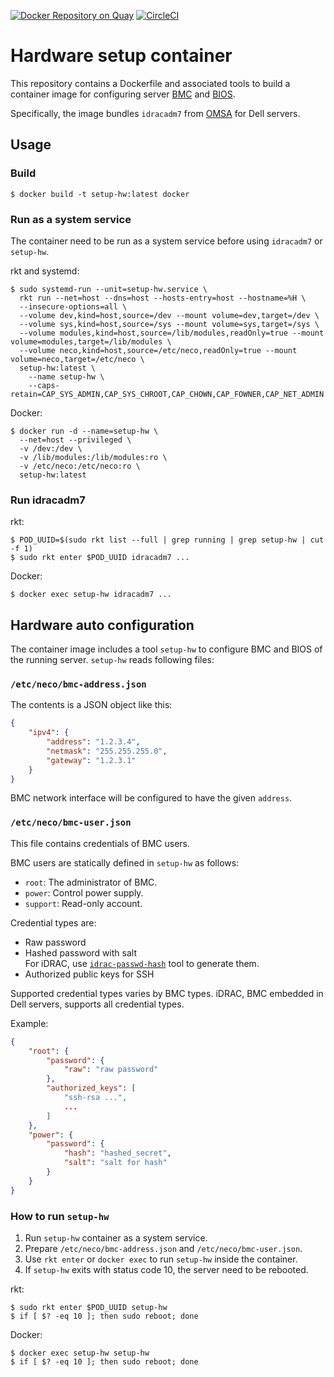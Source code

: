 [![Docker Repository on Quay](https://quay.io/repository/cybozu/setup-hw/status "Docker Repository on Quay")](https://quay.io/repository/cybozu/setup-hw)
[![CircleCI](https://circleci.com/gh/cybozu-go/setup-hw.svg?style=svg)](https://circleci.com/gh/cybozu-go/setup-hw)

Hardware setup container
========================

This repository contains a Dockerfile and associated tools to build a
container image for configuring server [BMC][] and [BIOS][].

Specifically, the image bundles `idracadm7` from [OMSA][] for Dell servers.

Usage
-----

### Build

```console
$ docker build -t setup-hw:latest docker
```

### Run as a system service

The container need to be run as a system service before using `idracadm7` or `setup-hw`.

rkt and systemd:

```console
$ sudo systemd-run --unit=setup-hw.service \
  rkt run --net=host --dns=host --hosts-entry=host --hostname=%H \
  --insecure-options=all \
  --volume dev,kind=host,source=/dev --mount volume=dev,target=/dev \
  --volume sys,kind=host,source=/sys --mount volume=sys,target=/sys \
  --volume modules,kind=host,source=/lib/modules,readOnly=true --mount volume=modules,target=/lib/modules \
  --volume neco,kind=host,source=/etc/neco,readOnly=true --mount volume=neco,target=/etc/neco \
  setup-hw:latest \
    --name setup-hw \
    --caps-retain=CAP_SYS_ADMIN,CAP_SYS_CHROOT,CAP_CHOWN,CAP_FOWNER,CAP_NET_ADMIN
```

Docker:

```console
$ docker run -d --name=setup-hw \
  --net=host --privileged \
  -v /dev:/dev \
  -v /lib/modules:/lib/modules:ro \
  -v /etc/neco:/etc/neco:ro \
  setup-hw:latest
```

### Run idracadm7

rkt:

```console
$ POD_UUID=$(sudo rkt list --full | grep running | grep setup-hw | cut -f 1)
$ sudo rkt enter $POD_UUID idracadm7 ...
```

Docker:

```console
$ docker exec setup-hw idracadm7 ...
```

Hardware auto configuration
---------------------------

The container image includes a tool `setup-hw` to configure BMC and BIOS of the running server.
`setup-hw` reads following files:

### `/etc/neco/bmc-address.json`

The contents is a JSON object like this:

```json
{
    "ipv4": {
        "address": "1.2.3.4",
        "netmask": "255.255.255.0",
        "gateway": "1.2.3.1"
    }
}
```

BMC network interface will be configured to have the given `address`.

### `/etc/neco/bmc-user.json`

This file contains credentials of BMC users.

BMC users are statically defined in `setup-hw` as follows:

* `root`: The administrator of BMC.
* `power`: Control power supply.
* `support`: Read-only account.

Credential types are:

* Raw password
* Hashed password with salt  
    For iDRAC, use [`idrac-passwd-hash`](./pkg/idrac-passwd-hash) tool to generate them.
* Authorized public keys for SSH

Supported credential types varies by BMC types.
iDRAC, BMC embedded in Dell servers, supports all credential types.

Example:

```json
{
    "root": {
        "password": {
            "raw": "raw password"
        },
        "authorized_keys": [
            "ssh-rsa ...",
            ...
        ]
    },
    "power": {
        "password": {
            "hash": "hashed_secret",
            "salt": "salt for hash"
        }
    }
}
```

### How to run `setup-hw`

1. Run `setup-hw` container as a system service.
2. Prepare `/etc/neco/bmc-address.json` and `/etc/neco/bmc-user.json`.
3. Use `rkt enter` or `docker exec` to run `setup-hw` inside the container.
4. If `setup-hw` exits with status code 10, the server need to be rebooted.

rkt:

```console
$ sudo rkt enter $POD_UUID setup-hw
$ if [ $? -eq 10 ]; then sudo reboot; done
```

Docker:

```console
$ docker exec setup-hw setup-hw
$ if [ $? -eq 10 ]; then sudo reboot; done
```

[BMC]: https://en.wikipedia.org/wiki/Intelligent_Platform_Management_Interface#Baseboard_management_controller
[BIOS]: https://en.wikipedia.org/wiki/BIOS
[OMSA]: https://en.wikipedia.org/wiki/OpenManage#OMSA_%E2%80%93_OpenManage_Server_Administrator
